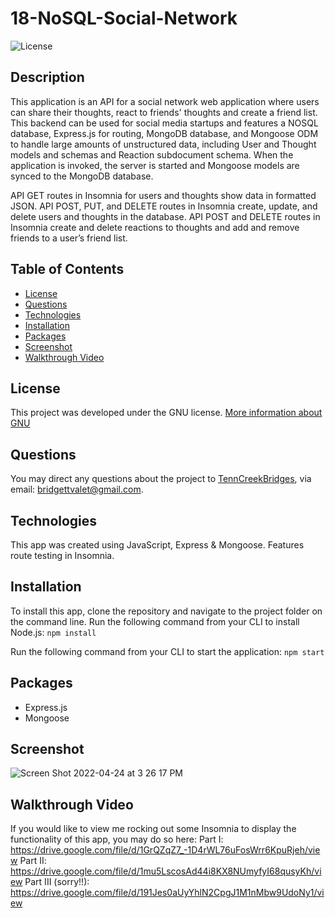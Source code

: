 # 18-NoSQL-Social-Network
![License](https://img.shields.io/badge/License-GNU-brightgreen)

## Description
​This application is an API for a social network web application where users can share their thoughts, react to friends' thoughts and create a friend list.
​
This backend can be used for social media startups and features a NOSQL database, Express.js for routing, MongoDB database, and Mongoose ODM to handle large amounts of unstructured data, including User and Thought models and schemas and Reaction subdocument schema. When the application is invoked, the server is started and Mongoose models are synced to the MongoDB database.

API GET routes in Insomnia for users and thoughts show data in formatted JSON. API POST, PUT, and DELETE routes in Insomnia create, update, and delete users and thoughts in the database. API POST and DELETE routes in Insomnia create and delete reactions to thoughts and add and remove friends to a user’s friend list.
​
## Table of Contents
* [License](#License)
* [Questions](#questions)
* [Technologies](#technologies)
* [Installation](#installation)
* [Packages](#packages)
* [Screenshot](#screenshots)
* [Walkthrough Video](#walkthrough)
## License 
This project was developed under the GNU license.
[More information about GNU](https://opensource.org/licenses/GNU)

<a name="questions"></a>
## Questions
You may direct any questions about the project to [TennCreekBridges](https://github.com/TennCreekBridges), via email: [bridgettvalet@gmail.com](mailto:bridgettvalet@gmail.com).

<a name="technologies"></a>
## Technologies
This app was created using JavaScript, Express & Mongoose. Features route testing in Insomnia.

<a name="installation"></a>
## Installation
To install this app, clone the repository and navigate to the project folder on the command line. Run the following command from your CLI to install Node.js:
```npm install```

Run the following command from your CLI to start the application:
```npm start``` 

<a name="packages"></a>
## Packages
* Express.js
* Mongoose

<a name ="screenshots"></a>
## Screenshot
![Screen Shot 2022-04-24 at 3 26 17 PM](https://user-images.githubusercontent.com/91682561/164995464-9faac1f0-fcc1-458c-b344-4003eb603606.png)

<a name ="walkthrough"></a>
## Walkthrough Video
If you would like to view me rocking out some Insomnia to display the functionality of this app, you may do so here: Part I: https://drive.google.com/file/d/1GrQZqZ7_-1D4rWL76uFosWrr6KpuRjeh/view Part II: https://drive.google.com/file/d/1mu5LscosAd44i8KX8NUmyfyI68qusyKh/view Part III (sorry!!): https://drive.google.com/file/d/191Jes0aUyYhlN2CpgJ1M1nMbw9UdoNy1/view

